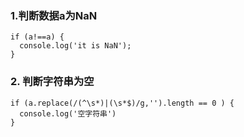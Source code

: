 ### 1.判断数据a为NaN
```
if (a!==a) {
  console.log('it is NaN');
}
```

### 2. 判断字符串为空
```
if (a.replace(/(^\s*)|(\s*$)/g,'').length == 0 ) {
  console.log('空字符串')
}
```